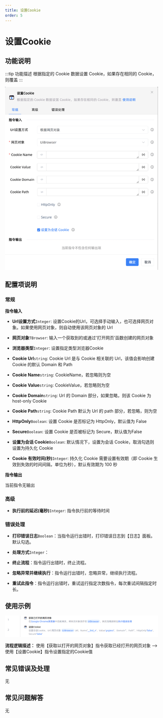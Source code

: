```yaml
---
title: 设置Cookie
order: 5
---
```


# 设置Cookie

## 功能说明

:::tip 功能描述
根据指定的 Cookie 数据设置 Cookie，如果存在相同的 Cookie，则覆盖
:::

![设置Cookie](../../../assets/设置Cookie_command.png)

## 配置项说明

### 常规

**指令输入**

- **Url设置方式**`Integer`: 设置Cookie的Url，可选择手动输入，也可选择网页对象。如果使用网页对象，则自动使用该网页对象的 Url

- **网页对象**`TBrowser`: 输入一个获取到的或通过'打开网页'函数创建的网页对象

- **浏览器类型**`Integer`: 设置指定类型浏览器Cookie

- **Cookie Url**`string`: Cookie Url 是与 Cookie 相关联的 Url，该值会影响创建 Cookie 的默认 Domain 和 Path

- **Cookie Name**`string`: CookieName，若忽略则为空

- **Cookie Value**`string`: CookieValue，若忽略则为空

- **Cookie Domain**`string`: Url 的 Domain 部分，如果忽略，则该 Cookie 为 host-only Cookie

- **Cookie Path**`string`: Cookie Path 默认为 Url 的 path 部分，若忽略，则为空

- **HttpOnly**`Boolean`: 设置 Cookie 是否标记为 HttpOnly，默认值为 False

- **Secure**`Boolean`: 设置 Cookie 是否被标记为 Secure，默认值为False

- **设置为会话 Cookie**`Boolean`: 默认情况下，设置为会话 Cookie，取消勾选则设置为持久化 Cookie

- **Cookie 有效时间(秒)**`Integer`: 持久化 Cookie 需要设置有效期（即 Cookie 生效到失效的时间间隔，单位为秒），默认有效期为 100 秒


**指令输出**

当前指令无输出

### 高级

- **执行前的延迟(毫秒)**`Integer`: 指令执行前的等待时间

### 错误处理

- **打印错误日志**`Boolean`：当指令运行出错时，打印错误日志到【日志】面板。默认勾选。

- **处理方式**`Integer`：

 - **终止流程**：指令运行出错时，终止流程。

 - **忽略异常并继续执行**：指令运行出错时，忽略异常，继续执行流程。

 - **重试此指令**：指令运行出错时，重试运行指定次数指令，每次重试间隔指定时长。

## 使用示例

![设置Cookie](../../../assets/设置Cookie_demo.png)

**流程逻辑描述：** 使用【获取以打开的网页对象】指令获取已经打开的网页对象 --> 使用【设置Cookie】指令设置指定的Cookie值

## 常见错误及处理

无

## 常见问题解答

无

